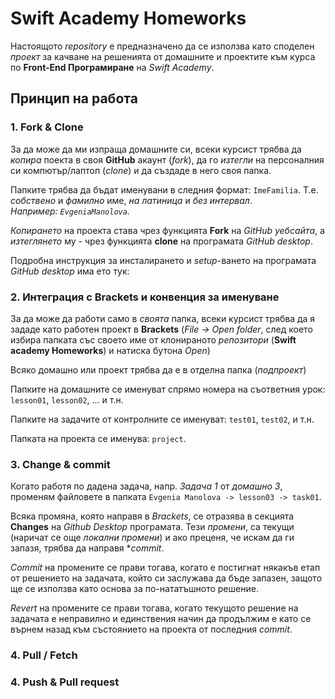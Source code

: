# Swift Academy Homeworks

Настоящото _repository_ е предназначено да се използва като споделен _проект_ за качване на решенията от домашните и проектите към курса по **Front-End Програмиране** на _Swift Academy_.

## Принцип на работа

### 1. Fork & Clone

 За да може да ми изпраща домашните си, всеки курсист трябва да _копира_ поекта в своя **GitHub** акаунт (_fork_), да го _изтегли_ на персоналния си компютър/лаптоп (_clone_) и да създаде в него своя папка.

Папките трябва да бъдат именувани в следния формат: `ImeFamilia`. Т.е. _собствено_ и _фамилно_ име,  _на латиница_ и _без интервал_.  
_Например: `EvgeniaManolova`._

_Копирането_ на проекта става чрез функцията **Fork** на _GitHub уебсайта_, а _изтеглянето_ му - чрез функцията **clone** на програмата _GitHub desktop_.

Подробна инструкция за инсталирането и _setup_-ването на програмата _GitHub desktop_ има ето тук:

### 2. Интеграция с Brackets и конвенция за именуване

За да може да работи само в _своята_ папка, всеки курсист трябва да я зададе като работен проект в **Brackets** (_File -> Open folder_, след което избира папката със своето име от клонираното _репозитори_ (**Swift academy Homeworks**) и натиска бутона _Open_)

Всяко домашно или проект трябва да е в отделна папка (_подпроект_)

Папките на домашните се именуват спрямо номера на съответния урок: `lesson01`, `lesson02`, ... и т.н.

Папките на задачите от контролните се именуват: `test01`, `test02`, и т.н.

Папката на проекта се именува: `project`.

### 3. Change & commit

Когато работя по дадена задача, напр. _Задача 1_ от _домашно 3_, променям файловете в папката `Evgenia Manolova -> lesson03 -> task01`.

Всяка промяна, която направя в *Brackets*, се отразява в секцията **Changes** на *Github Desktop* програмата. Тези _промени_, са текущи (наричат се още _локални промени_) и ако преценя, че искам да ги запазя, трябва да направя **commit*.

_Commit_ на промените се прави тогава, когато е постигнат някакъв етап от решението на задачата, който си заслужава да бъде запазен, защото ще се използва като основа за по-нататъшното решение.

_Revert_ на промените се прави тогава, когато текущото решение на задачата е неправилно и единствения начин да продължим е като се върнем назад към състоянието на проекта от последния _commit_.

### 4. Pull / Fetch

### 4. Push & Pull request

